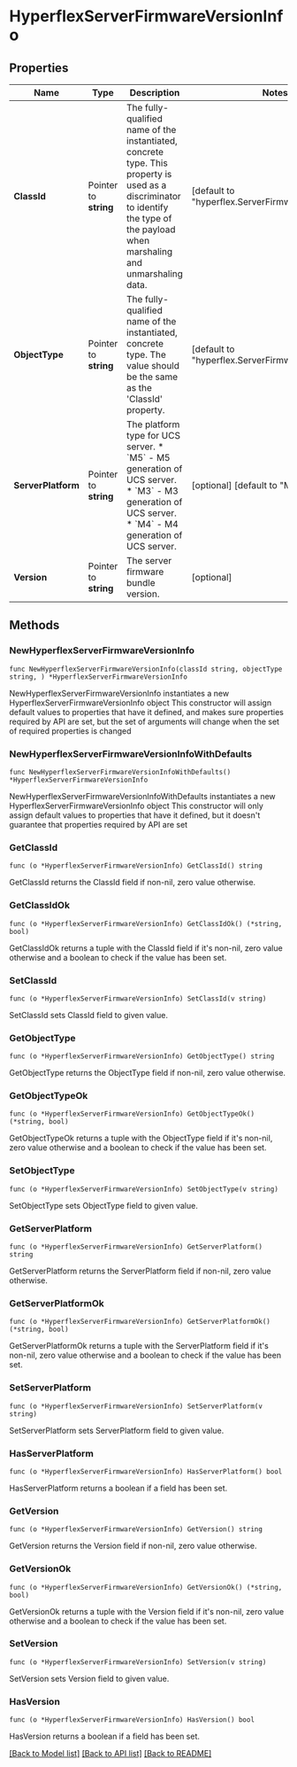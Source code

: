 # HyperflexServerFirmwareVersionInfo

## Properties

Name | Type | Description | Notes
------------ | ------------- | ------------- | -------------
**ClassId** | Pointer to **string** | The fully-qualified name of the instantiated, concrete type. This property is used as a discriminator to identify the type of the payload when marshaling and unmarshaling data. | [default to "hyperflex.ServerFirmwareVersionInfo"]
**ObjectType** | Pointer to **string** | The fully-qualified name of the instantiated, concrete type. The value should be the same as the &#39;ClassId&#39; property. | [default to "hyperflex.ServerFirmwareVersionInfo"]
**ServerPlatform** | Pointer to **string** | The platform type for UCS server. * &#x60;M5&#x60; - M5 generation of UCS server. * &#x60;M3&#x60; - M3 generation of UCS server. * &#x60;M4&#x60; - M4 generation of UCS server. | [optional] [default to "M5"]
**Version** | Pointer to **string** | The server firmware bundle version. | [optional] 

## Methods

### NewHyperflexServerFirmwareVersionInfo

`func NewHyperflexServerFirmwareVersionInfo(classId string, objectType string, ) *HyperflexServerFirmwareVersionInfo`

NewHyperflexServerFirmwareVersionInfo instantiates a new HyperflexServerFirmwareVersionInfo object
This constructor will assign default values to properties that have it defined,
and makes sure properties required by API are set, but the set of arguments
will change when the set of required properties is changed

### NewHyperflexServerFirmwareVersionInfoWithDefaults

`func NewHyperflexServerFirmwareVersionInfoWithDefaults() *HyperflexServerFirmwareVersionInfo`

NewHyperflexServerFirmwareVersionInfoWithDefaults instantiates a new HyperflexServerFirmwareVersionInfo object
This constructor will only assign default values to properties that have it defined,
but it doesn't guarantee that properties required by API are set

### GetClassId

`func (o *HyperflexServerFirmwareVersionInfo) GetClassId() string`

GetClassId returns the ClassId field if non-nil, zero value otherwise.

### GetClassIdOk

`func (o *HyperflexServerFirmwareVersionInfo) GetClassIdOk() (*string, bool)`

GetClassIdOk returns a tuple with the ClassId field if it's non-nil, zero value otherwise
and a boolean to check if the value has been set.

### SetClassId

`func (o *HyperflexServerFirmwareVersionInfo) SetClassId(v string)`

SetClassId sets ClassId field to given value.


### GetObjectType

`func (o *HyperflexServerFirmwareVersionInfo) GetObjectType() string`

GetObjectType returns the ObjectType field if non-nil, zero value otherwise.

### GetObjectTypeOk

`func (o *HyperflexServerFirmwareVersionInfo) GetObjectTypeOk() (*string, bool)`

GetObjectTypeOk returns a tuple with the ObjectType field if it's non-nil, zero value otherwise
and a boolean to check if the value has been set.

### SetObjectType

`func (o *HyperflexServerFirmwareVersionInfo) SetObjectType(v string)`

SetObjectType sets ObjectType field to given value.


### GetServerPlatform

`func (o *HyperflexServerFirmwareVersionInfo) GetServerPlatform() string`

GetServerPlatform returns the ServerPlatform field if non-nil, zero value otherwise.

### GetServerPlatformOk

`func (o *HyperflexServerFirmwareVersionInfo) GetServerPlatformOk() (*string, bool)`

GetServerPlatformOk returns a tuple with the ServerPlatform field if it's non-nil, zero value otherwise
and a boolean to check if the value has been set.

### SetServerPlatform

`func (o *HyperflexServerFirmwareVersionInfo) SetServerPlatform(v string)`

SetServerPlatform sets ServerPlatform field to given value.

### HasServerPlatform

`func (o *HyperflexServerFirmwareVersionInfo) HasServerPlatform() bool`

HasServerPlatform returns a boolean if a field has been set.

### GetVersion

`func (o *HyperflexServerFirmwareVersionInfo) GetVersion() string`

GetVersion returns the Version field if non-nil, zero value otherwise.

### GetVersionOk

`func (o *HyperflexServerFirmwareVersionInfo) GetVersionOk() (*string, bool)`

GetVersionOk returns a tuple with the Version field if it's non-nil, zero value otherwise
and a boolean to check if the value has been set.

### SetVersion

`func (o *HyperflexServerFirmwareVersionInfo) SetVersion(v string)`

SetVersion sets Version field to given value.

### HasVersion

`func (o *HyperflexServerFirmwareVersionInfo) HasVersion() bool`

HasVersion returns a boolean if a field has been set.


[[Back to Model list]](../README.md#documentation-for-models) [[Back to API list]](../README.md#documentation-for-api-endpoints) [[Back to README]](../README.md)


